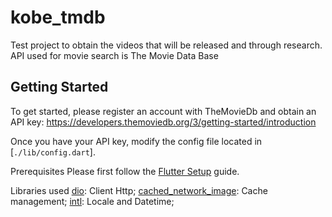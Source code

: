 # kobe_tmdb

Test project to obtain the videos that will be released and through research.
API used for movie search is The Movie Data Base

## Getting Started

To get started, please register an account with TheMovieDb and obtain an API key: https://developers.themoviedb.org/3/getting-started/introduction

Once you have your API key, modify the config file located in [`./lib/config.dart`].

Prerequisites
Please first follow the [Flutter Setup](https://flutter.io/setup/) guide.

Libraries used
[dio](https://pub.dev/packages/dio): Client Http;
[cached_network_image](https://pub.dev/packages/cached_network_image): Cache management;
[intl](https://pub.dev/packages/intl): Locale and Datetime;
